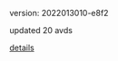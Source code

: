 version: 2022013010-e8f2

updated 20 avds

[details](https://github.com/0x74f917491bfa7ebfa379/ali_avd_db/blob/master/change_log/2022/01/30/10/e8f2.txt)